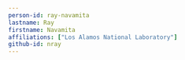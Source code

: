 ```yaml
---
person-id: ray-navamita
lastname: Ray
firstname: Navamita
affiliations: ["Los Alamos National Laboratory"]
github-id: nray
---
```


